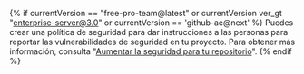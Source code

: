{% if currentVersion == "free-pro-team@latest" or currentVersion ver_gt "enterprise-server@3.0" or currentVersion == 'github-ae@next' %}
Puedes crear una política de seguridad para dar instrucciones a las personas para reportar las vulnerabilidades de seguridad en tu proyecto. Para obtener más información, consulta "[Aumentar la seguridad para tu repositorio](/code-security/getting-started/adding-a-security-policy-to-your-repository)".
{% endif %}
